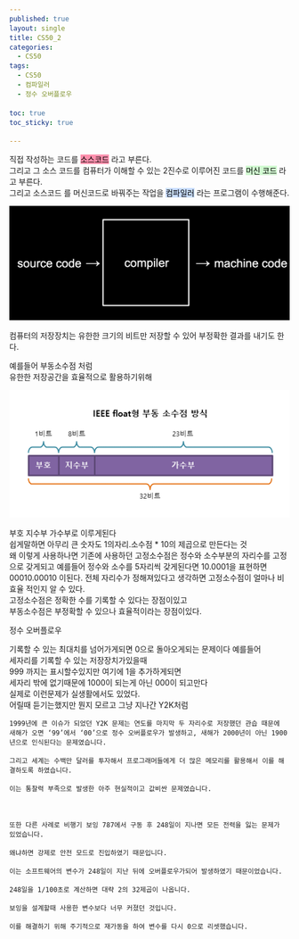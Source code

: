 ```yaml
---
published: true
layout: single
title: CS50_2
categories:
  - CS50
tags:
  - CS50
  - 컴파일러
  - 정수 오버플로우

toc: true
toc_sticky: true

---
```


직접 작성하는 코드를 <mark style="background: #FF5582A6;">소스코드</mark> 라고 부른다.  
그리고 그 소스 코드를 컴퓨터가 이해할 수 있는 2진수로 이루어진 코드를 <mark style="background: #BBFABBA6;">머신 코드</mark> 라고 부른다.  
그리고 소스코드 를 머신코드로 바꿔주는 작업을 <mark style="background: #ADCCFFA6;">컴파일러</mark> 라는 프로그램이 수행해준다.  

![](https://raw.githubusercontent.com/Cloudblack/Forpicture/image//img/20220823110946.png)


컴퓨터의 저장장치는 유한한 크기의 비트만 저장할 수 있어 부정확한 결과를 내기도 한다.  

예를들어 부동소수점 처럼  
유한한 저장공간을 효율적으로 활용하기위해  

![](https://raw.githubusercontent.com/Cloudblack/Forpicture/image//img/20220724233824.png)

부호 지수부 가수부로 이루게된다  
쉽게말하면 아무리 큰 숫자도 1의자리.소수점 * 10의 제곱으로 만든다는 것  
왜 이렇게 사용하나면 기존에 사용하던 고정소수점은 정수와 소수부분의 자리수를 고정으로 갖게되고  예를들어 정수와 소수를 5자리씩 갖게된다면 10.0001을 표현하면  
00010.00010 이된다. 전체 자리수가 정해져있다고 생각하면 고정소수점이 얼마나 비효율 적인지 알 수 있다.  
고정소수점은 정확한 수를 기록할 수 있다는 장점이있고  
부동소수점은 부정확할 수 있으나 효율적이라는 장점이있다.  

정수 오버플로우  

기록할 수 있는 최대치를 넘어가게되면 0으로 돌아오게되는 문제이다 예를들어  
세자리를 기록할 수 있는 저장장치가있을때  
999 까지는 표시할수있지만 여기에 1을 추가하게되면  
세자리 밖에 없기때문에 1000이 되는게 아닌  000이 되고만다  
실제로 이런문제가 실생활에서도 있었다.  
어릴때 듣기는했지만 뭔지 모르고 그냥 지나간 Y2K처럼  

```
1999년에 큰 이슈가 되었던 Y2K 문제는 연도를 마지막 두 자리수로 저장했던 관습 때문에 새해가 오면 ‘99’에서 ‘00’으로 정수 오버플로우가 발생하고, 새해가 2000년이 아닌 1900년으로 인식된다는 문제였습니다.

그리고 세계는 수백만 달러를 투자해서 프로그래머들에게 더 많은 메모리를 활용해서 이를 해결하도록 하였습니다.

이는 통찰력 부족으로 발생한 아주 현실적이고 값비싼 문제였습니다.

   

또한 다른 사례로 비행기 보잉 787에서 구동 후 248일이 지나면 모든 전력을 잃는 문제가 있었습니다.

왜냐하면 강제로 안전 모드로 진입하였기 때문입니다.

이는 소프트웨어의 변수가 248일이 지난 뒤에 오버플로우가되어 발생하였기 때문이었습니다.

248일을 1/100초로 계산하면 대략 2의 32제곱이 나옵니다.

보잉을 설계할때 사용한 변수보다 너무 커졌던 것입니다.

이를 해결하기 위해 주기적으로 재가동을 하여 변수를 다시 0으로 리셋했습니다.

```

